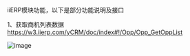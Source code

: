 iiERP模块功能，以下是部分功能说明及接口

1、获取商机列表数据
https://w3.iierp.com/yCRM/doc/index#!/Opp/Opp_GetOppList

![image](https://github.com/user-attachments/assets/9dec9145-9a95-4cbe-ab63-6585ab0b1127)
